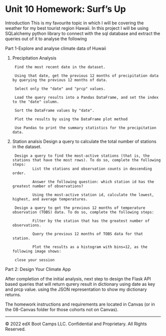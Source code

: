 # Unit 10 Homework: Surf’s Up

Introduction
This is my favourite topic in which I will be covering the weather for my best tourist region Hawaii. In this project I will be using SQLalchemy python library to connect with the sql database and extract the queries out of it to analyse the following


Part 1-Explore and analyse climate data of Huwaii
1. Precipitation Analysis
        
        Find the most recent date in the dataset.

        Using that date, get the previous 12 months of precipitation data by querying the previous 12 months of data.
        
        Select only the "date" and "prcp" values.

        Load the query results into a Pandas DataFrame, and set the index to the "date" column.

        Sort the DataFrame values by "date".

        Plot the results by using the DataFrame plot method

        Use Pandas to print the summary statistics for the precipitation data.
2. Station analsis
        Design a query to calculate the total number of stations in the dataset.

        Design a query to find the most-active stations (that is, the stations that have the most rows). To do so, complete the following steps:
                List the stations and observation counts in descending order.

                Answer the following question: which station id has the greatest number of observations?

                Using the most-active station id, calculate the lowest, highest, and average temperatures.

        Design a query to get the previous 12 months of temperature observation (TOBS) data. To do so, complete the following steps:

                Filter by the station that has the greatest number of observations.

                Query the previous 12 months of TOBS data for that station.

                Plot the results as a histogram with bins=12, as the following image shows:

        close your session

Part 2: Design Your Climate App

After completion of the initial analysis, next step to design the Flask API based queries
that will return qurery result in dictionary using date as key and prcp value.
using the JSON representation to show my dictionary returns.

The homework instructions and requirements are located in Canvas (or in the 08-Canvas folder for those cohorts not on Canvas).

- - -

© 2022 edX Boot Camps LLC. Confidential and Proprietary. All Rights Reserved.